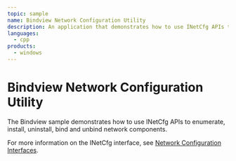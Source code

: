 ```yaml
---
topic: sample
name: Bindview Network Configuration Utility
description: An application that demonstrates how to use INetCfg APIs to enumerate, install, uninstall, bind and unbind network components.
languages:
  - cpp
products:
  - windows
---
```


<!---
    name: Bindview Network Configuration Utility
    platform: Application
    language: cpp
    category: Network
    description: An application that demonstrates how to use INetCfg APIs to enumerate, install, uninstall, bind and unbind network components.
    samplefwlink: http://go.microsoft.com/fwlink/p/?LinkId=617732
--->

# Bindview Network Configuration Utility

The Bindview sample demonstrates how to use INetCfg APIs to enumerate, install, uninstall, bind and unbind network components.

For more information on the INetCfg interface, see [Network Configuration Interfaces](http://msdn.microsoft.com/en-us/library/windows/hardware/ff559080).
